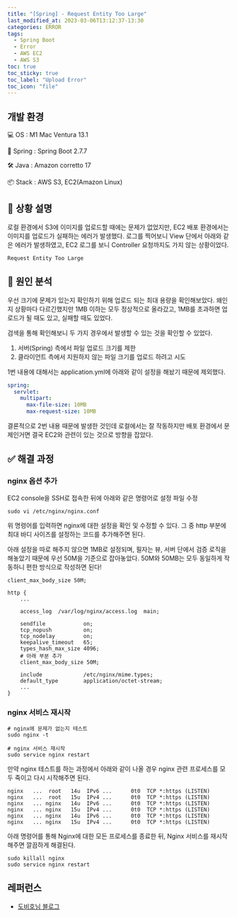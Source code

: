 ```yaml
---
title: "[Spring] - Request Entity Too Large"
last_modified_at: 2023-03-06T13:12:37-13:30
categories: ERROR
tags:
  - Spring Boot
  - Error
  - AWS EC2
  - AWS S3
toc: true
toc_sticky: true
toc_label: "Upload Error"
toc_icon: "file"
---
```


## 개발 환경

💻 OS : M1 Mac Ventura 13.1

🍃 Spring : Spring Boot 2.7.7

🛠️ Java : Amazon corretto 17

📦 Stack : AWS S3, EC2(Amazon Linux)

## 💬 상황 설명

로컬 환경에서 S3에 이미지를 업로드할 때에는 문제가 없었지만, EC2 배포 환경에서는 이미지를 업로드가 실패하는 에러가 발생했다.
로그를 찍어보니 View 단에서 아래와 같은 에러가 발생하였고, EC2 로그를 보니 Controller 요청까지도 가지 않는 상황이었다.

```shell
Request Entity Too Large
```

## 🔎 원인 분석

우선 크기에 문제가 있는지 확인하기 위해 업로드 되는 최대 용량을 확인해보았다.
왜인지 상황마다 다르긴했지만 1MB 이하는 모두 정상적으로 올라갔고, 1MB를 초과하면 업로드가 될 때도 있고, 실패할 때도 있었다.

검색을 통해 확인해보니 두 가지 경우에서 발생할 수 있는 것을 확인할 수 있었다.

1. 서버(Spring) 측에서 파일 업로드 크기를 제한
2. 클라이언트 측에서 지원하지 않는 파일 크기를 업로드 하려고 시도

1번 내용에 대해서는 application.yml에 아래와 같이 설정을 해놨기 때문에 제외했다.
```yaml
spring:
  servlet:
    multipart:
      max-file-size: 10MB
      max-request-size: 10MB
```

결론적으로 2번 내용 때문에 발생한 것인데 로컬에서는 잘 작동하지만 배포 환경에서 문제인거면 결국 EC2와 관련이 있는 것으로 방향을 잡았다.

## ✅ 해결 과정

### nginx 옵션 추가

EC2 console을 SSH로 접속한 뒤에 아래와 같은 명령어로 설정 파일 수정

```shell
sudo vi /etc/nginx/nginx.conf
```

위 명령어를 입력하면 nginx에 대한 설정을 확인 및 수정할 수 있다. 그 중 http 부분에 최대 바디 사이즈를 설정하는 코드를 추가해주면 된다.

아래 설정을 따로 해주지 않으면 1MB로 설정되며, 필자는 뷰, 서버 단에서 검증 로직을 해놓았기 때문에 우선 50M을 기준으로 잡아놓았다.
50M와 50MB는 모두 동일하게 작동하니 편한 방식으로 작성하면 된다!

```shell
client_max_body_size 50M;
```

```shell
http {
    ...

    access_log  /var/log/nginx/access.log  main;

    sendfile            on;
    tcp_nopush          on;
    tcp_nodelay         on;
    keepalive_timeout   65;
    types_hash_max_size 4096;
    # 아래 부분 추가
    client_max_body_size 50M;
    
    include             /etc/nginx/mime.types;
    default_type        application/octet-stream;
    ...
}
```

### nginx 서비스 재시작

```shell
# nginx에 문제가 없는지 테스트
sudo nginx -t

# nginx 서비스 재시작
sudo service nginx restart
```

만약 nginx 테스트를 하는 과정에서 아래와 같이 나올 경우 nginx 관련 프로세스를 모두 죽이고 다시 시작해주면 된다.

```shell
nginx   ...  root   14u  IPv6 ...      0t0  TCP *:https (LISTEN)
nginx   ...  root   15u  IPv4 ...      0t0  TCP *:https (LISTEN)
nginx   ... nginx   14u  IPv6 ...      0t0  TCP *:https (LISTEN)
nginx   ... nginx   15u  IPv4 ...      0t0  TCP *:https (LISTEN)
nginx   ... nginx   14u  IPv6 ...      0t0  TCP *:https (LISTEN)
nginx   ... nginx   15u  IPv4 ...      0t0  TCP *:https (LISTEN)
```

아래 명령어를 통해 Nginx에 대한 모든 프로세스를 종료한 뒤, Nginx 서비스를 재시작해주면 깔끔하게 해결된다.

```shell
sudo killall nginx
sudo service nginx restart
```

## 레퍼런스
- [도비호님 블로그](https://dobiho.com/57828/)